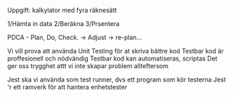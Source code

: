 Uppgift: kalkylator med fyra räknesätt 

1/Hämta in data
2/Beräkna
3/Prsentera

PDCA - Plan, Do, Check. -> Adjust -> re-plan...

Vi vill prova att använda Unit Testing för at skriva bättre kod
Testbar kod är proffesionell och nödvändig
Testbar kod kan automatiseras, scriptas
Det ger oss trygghet attt vi inte skapar problem allteftersom

Jest ska vi använda som test runner, dvs ett program som kör testerna
Jest 'r ett ramverk för att hantera enhetstester